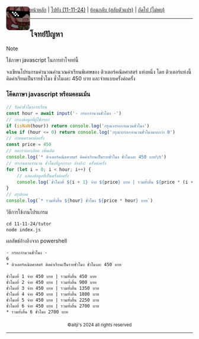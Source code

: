 <div align="left">
    <img src="https://raw.githubusercontent.com/aitji/practice/refs/heads/main/img/aitji-round.png" alt="aitji" align="left" width="64" height="auto">
    <p>
    <a href="../../">หน้าหลัก</a> | 
    <a href="../../">ไปยัง (11-11-24)</a> | 
    <a href="../swap-var/">ย้อนกลับ (สลับตัวแปร)</a> | 
    <a href="#">ถัดไป (ไม่พบ)</a>
    </p>
</div>

<hr>

## โจทย์ปัญหา
> [!NOTE]
> ใช้ภาษา javascript ในการทำโจทย์นี้

จงเขียนโปรแกรมคำนวณคำนวณค่าเรียนพิเศษของ ติวเตอร์คณิตศาสตร์ แห่งหนึ่ง โดย ติวเตอร์แห่งนี้ คิดค่าเรียนเป็นรายชั่วโมง ชั่วโมงละ 450 บาท และจ่ายแบบครั้งค่อครั้ง

### โค๊ดภาษา javascript พร้อมคอมเม้น

```js
// รับค่าชั่วโมงการเรียน
const hour = await input('- กรอกจํานวนชั่วโมง -')
// กรองข้อมูลที่ผู้ใช้กรอก
if (isNaN(hour)) return console.log('กรุณากรอกจํานวนชั่วโมง')
else if (hour <= 0) return console.log('กรุณากรอกจํานวนชั่วโมงมากกว่า 0')
// กำหนดราคาต่อครั้ง
const price = 450
// บอกรายละเอียด เพิ่มเติม
console.log('* ติวเตอร์คณิตศาสตร์ คิดค่าเรียนเป็นรายชั่วโมง ชั่วโมงละ 450 บาท\n')
// ทำงานตามจำนวน ชั่วโมงที่ถูกกรอก อ้างอิง: ครั้งต่อครั้ง
for (let i = 0; i < hour; i++) {
    // แสดงข้อมูลที่เป็นครั้งต่อครั้ง
    console.log(`ชั่วโมงที่ ${i + 1} จ่าย ${price} บาท | รวมทั้งสิ้น ${price * (i + 1)} บาท`)
}
// สรุปยอด
console.log(`* รวมทั้งสิ้น ${hour} ชั่วโมง ${price * hour} บาท`)
```

วิธีการใช้งานโปรแกรม
```
cd 11-11-24/tutor
node index.js
```

ผลลัพธ์อ้างอิงจาก powershell
```
- กรอกจํานวนชั่วโมง -
6
* ติวเตอร์คณิตศาสตร์ คิดค่าเรียนเป็นรายชั่วโมง ชั่วโมงละ 450 บาท

ชั่วโมงที่ 1 จ่าย 450 บาท | รวมทั้งสิ้น 450 บาท
ชั่วโมงที่ 2 จ่าย 450 บาท | รวมทั้งสิ้น 900 บาท
ชั่วโมงที่ 3 จ่าย 450 บาท | รวมทั้งสิ้น 1350 บาท
ชั่วโมงที่ 4 จ่าย 450 บาท | รวมทั้งสิ้น 1800 บาท
ชั่วโมงที่ 5 จ่าย 450 บาท | รวมทั้งสิ้น 2250 บาท
ชั่วโมงที่ 6 จ่าย 450 บาท | รวมทั้งสิ้น 2700 บาท
* รวมทั้งสิ้น 6 ชั่วโมง 2700 บาท
```

<div align="center"><sub>©aitji's 2024 all rights reserved</sub></div>
<hr>